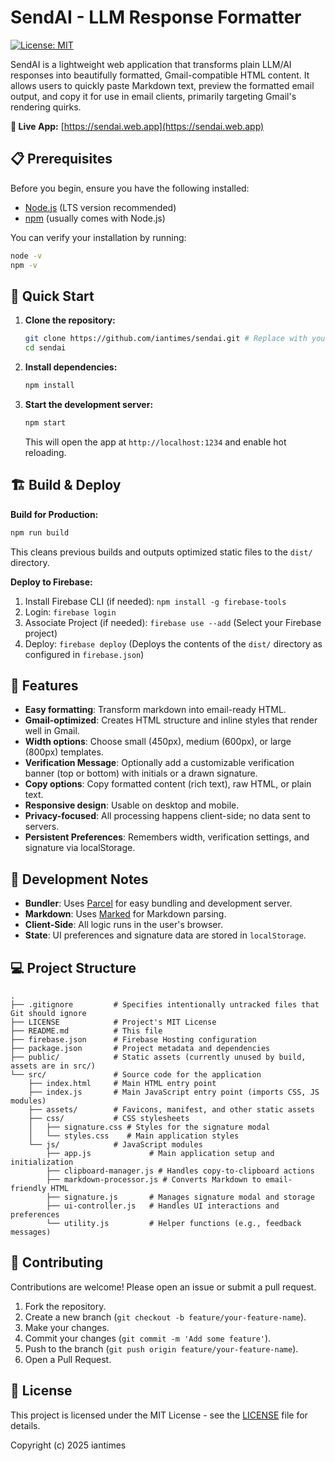 
# SendAI - LLM Response Formatter

[![License: MIT](https://img.shields.io/badge/License-MIT-yellow.svg)](https://opensource.org/licenses/MIT)

SendAI is a lightweight web application that transforms plain LLM/AI responses into beautifully formatted, Gmail-compatible HTML content. It allows users to quickly paste Markdown text, preview the formatted email output, and copy it for use in email clients, primarily targeting Gmail's rendering quirks.

**🔗 Live App:** [https://sendai.web.app](https://sendai.web.app)

<!-- Optional: Add a screenshot here -->
<!-- ![SendAI Screenshot](path/to/screenshot.png) -->

## 📋 Prerequisites

Before you begin, ensure you have the following installed:

*   [Node.js](https://nodejs.org/) (LTS version recommended)
*   [npm](https://www.npmjs.com/) (usually comes with Node.js)

You can verify your installation by running:
```bash
node -v
npm -v
```

## 🚀 Quick Start

1.  **Clone the repository:**
    ```bash
    git clone https://github.com/iantimes/sendai.git # Replace with your actual repo URL if different
    cd sendai
    ```

2.  **Install dependencies:**
    ```bash
    npm install
    ```

3.  **Start the development server:**
    ```bash
    npm start
    ```
    This will open the app at `http://localhost:1234` and enable hot reloading.

## 🏗️ Build & Deploy

**Build for Production:**
```bash
npm run build
```
This cleans previous builds and outputs optimized static files to the `dist/` directory.

**Deploy to Firebase:**
1.  Install Firebase CLI (if needed): `npm install -g firebase-tools`
2.  Login: `firebase login`
3.  Associate Project (if needed): `firebase use --add` (Select your Firebase project)
4.  Deploy: `firebase deploy` (Deploys the contents of the `dist/` directory as configured in `firebase.json`)

## 📝 Features

*   **Easy formatting**: Transform markdown into email-ready HTML.
*   **Gmail-optimized**: Creates HTML structure and inline styles that render well in Gmail.
*   **Width options**: Choose small (450px), medium (600px), or large (800px) templates.
*   **Verification Message**: Optionally add a customizable verification banner (top or bottom) with initials or a drawn signature.
*   **Copy options**: Copy formatted content (rich text), raw HTML, or plain text.
*   **Responsive design**: Usable on desktop and mobile.
*   **Privacy-focused**: All processing happens client-side; no data sent to servers.
*   **Persistent Preferences**: Remembers width, verification settings, and signature via localStorage.

## 🔧 Development Notes

*   **Bundler**: Uses [Parcel](https://parceljs.org/) for easy bundling and development server.
*   **Markdown**: Uses [Marked](https://marked.js.org/) for Markdown parsing.
*   **Client-Side**: All logic runs in the user's browser.
*   **State**: UI preferences and signature data are stored in `localStorage`.

## 💻 Project Structure

```
.
├── .gitignore         # Specifies intentionally untracked files that Git should ignore
├── LICENSE            # Project's MIT License
├── README.md          # This file
├── firebase.json      # Firebase Hosting configuration
├── package.json       # Project metadata and dependencies
├── public/            # Static assets (currently unused by build, assets are in src/)
└── src/               # Source code for the application
    ├── index.html     # Main HTML entry point
    ├── index.js       # Main JavaScript entry point (imports CSS, JS modules)
    ├── assets/        # Favicons, manifest, and other static assets
    ├── css/           # CSS stylesheets
    │   ├── signature.css # Styles for the signature modal
    │   └── styles.css    # Main application styles
    └── js/            # JavaScript modules
        ├── app.js             # Main application setup and initialization
        ├── clipboard-manager.js # Handles copy-to-clipboard actions
        ├── markdown-processor.js # Converts Markdown to email-friendly HTML
        ├── signature.js       # Manages signature modal and storage
        ├── ui-controller.js   # Handles UI interactions and preferences
        └── utility.js         # Helper functions (e.g., feedback messages)
```

## 🤝 Contributing

Contributions are welcome! Please open an issue or submit a pull request.

1.  Fork the repository.
2.  Create a new branch (`git checkout -b feature/your-feature-name`).
3.  Make your changes.
4.  Commit your changes (`git commit -m 'Add some feature'`).
5.  Push to the branch (`git push origin feature/your-feature-name`).
6.  Open a Pull Request.

## 📄 License

This project is licensed under the MIT License - see the [LICENSE](LICENSE) file for details.

Copyright (c) 2025 iantimes

